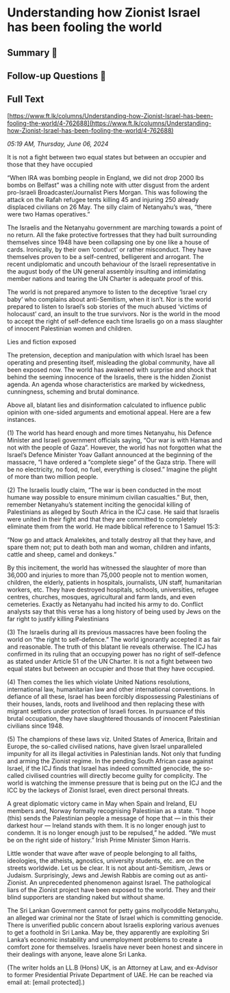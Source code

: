 # Understanding how Zionist Israel has been fooling the world

## Summary 🤖



## Follow-up Questions 🤖



## Full Text

[https://www.ft.lk/columns/Understanding-how-Zionist-Israel-has-been-fooling-the-world/4-762688](https://www.ft.lk/columns/Understanding-how-Zionist-Israel-has-been-fooling-the-world/4-762688)

*05:19 AM, Thursday, June 06, 2024*

It is not a fight between two equal states but between an occupier and those that they have occupied

“When IRA was bombing people in England, we did not drop 2000 lbs bombs on Belfast” was a chilling note with utter disgust from the ardent pro-Israeli Broadcaster/Journalist Piers Morgan. This was following the attack on the Rafah refugee tents killing 45 and injuring 250 already displaced civilians on 26 May. The silly claim of Netanyahu’s was, “there were two Hamas operatives.”

The Israelis and the Netanyahu government are marching towards a point of no return. All the fake protective fortresses that they had built surrounding themselves since 1948 have been collapsing one by one like a house of cards. Ironically, by their own ‘conduct’ or rather misconduct. They have themselves proven to be a self-centred, belligerent and arrogant. The recent undiplomatic and uncouth behaviour of the Israeli representative in the august body of the UN general assembly insulting and intimidating member nations and tearing the UN Charter is adequate proof of this.

The world is not prepared anymore to listen to the deceptive ‘Israel cry baby’ who complains about anti-Semitism, when it isn’t. Nor is the world prepared to listen to Israel’s sob stories of the much abused ‘victims of holocaust’ card, an insult to the true survivors. Nor is the world in the mood to accept the right of self-defence each time Israelis go on a mass slaughter of innocent Palestinian women and children.

Lies and fiction exposed

The pretension, deception and manipulation with which Israel has been operating and presenting itself, misleading the global community, have all been exposed now. The world has awakened with surprise and shock that behind the seeming innocence of the Israelis, there is the hidden Zionist agenda. An agenda whose characteristics are marked by wickedness, cunningness, scheming and brutal dominance.

Above all, blatant lies and disinformation calculated to influence public opinion with one-sided arguments and emotional appeal. Here are a few instances.

(1) The world has heard enough and more times Netanyahu, his Defence Minister and Israeli government officials saying, “Our war is with Hamas and not with the people of Gaza”. However, the world has not forgotten what the Israel’s Defence Minister Yoav Gallant announced at the beginning of the massacre, “I have ordered a “complete siege” of the Gaza strip. There will be no electricity, no food, no fuel, everything is closed.” Imagine the plight of more than two million people.

(2) The Israelis loudly claim, “The war is been conducted in the most humane way possible to ensure minimum civilian casualties.” But, then, remember Netanyahu’s statement inciting the genocidal killing of Palestinians as alleged by South Africa in the ICJ case. He said that Israelis were united in their fight and that they are committed to completely eliminate them from the world. He made biblical reference to 1 Samuel 15:3:

“Now go and attack Amalekites, and totally destroy all that they have, and spare them not; put to death both man and woman, children and infants, cattle and sheep, camel and donkeys.”

By this incitement, the world has witnessed the slaughter of more than 36,000 and injuries to more than 75,000 people not to mention women, children, the elderly, patients in hospitals, journalists, UN staff, humanitarian workers, etc. They have destroyed hospitals, schools, universities, refugee centres, churches, mosques, agricultural and farm lands, and even cemeteries. Exactly as Netanyahu had incited his army to do. Conflict analysts say that this verse has a long history of being used by Jews on the far right to justify killing Palestinians

(3) The Israelis during all its previous massacres have been fooling the world on “the right to self-defence.” The world ignorantly accepted it as fair and reasonable. The truth of this blatant lie reveals otherwise. The ICJ has confirmed in its ruling that an occupying power has no right of self-defence as stated under Article 51 of the UN Charter. It is not a fight between two equal states but between an occupier and those that they have occupied.

(4) Then comes the lies which violate United Nations resolutions, international law, humanitarian law and other international conventions. In defiance of all these, Israel has been forcibly dispossessing Palestinians of their houses, lands, roots and livelihood and then replacing these with migrant settlors under protection of Israeli forces. In pursuance of this brutal occupation, they have slaughtered thousands of innocent Palestinian civilians since 1948.

(5) The champions of these laws viz. United States of America, Britain and Europe, the so-called civilised nations, have given Israel unparalleled impunity for all its illegal activities in Palestinian lands. Not only that funding and arming the Zionist regime. In the pending South African case against Israel, if the ICJ finds that Israel has indeed committed genocide, the so-called civilised countries will directly become guilty for complicity. The world is watching the immense pressure that is being put on the ICJ and the ICC by the lackeys of Zionist Israel, even direct personal threats.

A great diplomatic victory came in May when Spain and Ireland, EU members and, Norway formally recognising Palestinian as a state. “I hope (this) sends the Palestinian people a message of hope that — in this their darkest hour — Ireland stands with them. It is no longer enough just to condemn. It is no longer enough just to be repulsed,” he added. “We must be on the right side of history.” Irish Prime Minister Simon Harris.

Little wonder that wave after wave of people belonging to all faiths, ideologies, the atheists, agnostics, university students, etc. are on the streets worldwide. Let us be clear. It is not about anti-Semitism, Jews or Judaism. Surprisingly, Jews and Jewish Rabbis are coming out as anti-Zionist. An unprecedented phenomenon against Israel. The pathological liars of the Zionist project have been exposed to the world. They and their blind supporters are standing naked but without shame.

The Sri Lankan Government cannot for petty gains mollycoddle Netanyahu, an alleged war criminal nor the State of Israel which is committing genocide. There is unverified public concern about Israelis exploring various avenues to get a foothold in Sri Lanka. May be, they apparently are exploiting Sri Lanka’s economic instability and unemployment problems to create a comfort zone for themselves. Israelis have never been honest and sincere in their dealings with anyone, leave alone Sri Lanka.

(The writer holds an LL.B (Hons) UK, is an Attorney at Law, and ex-Advisor to former Presidential Private Department of UAE. He can be reached via email at: [email protected].)

